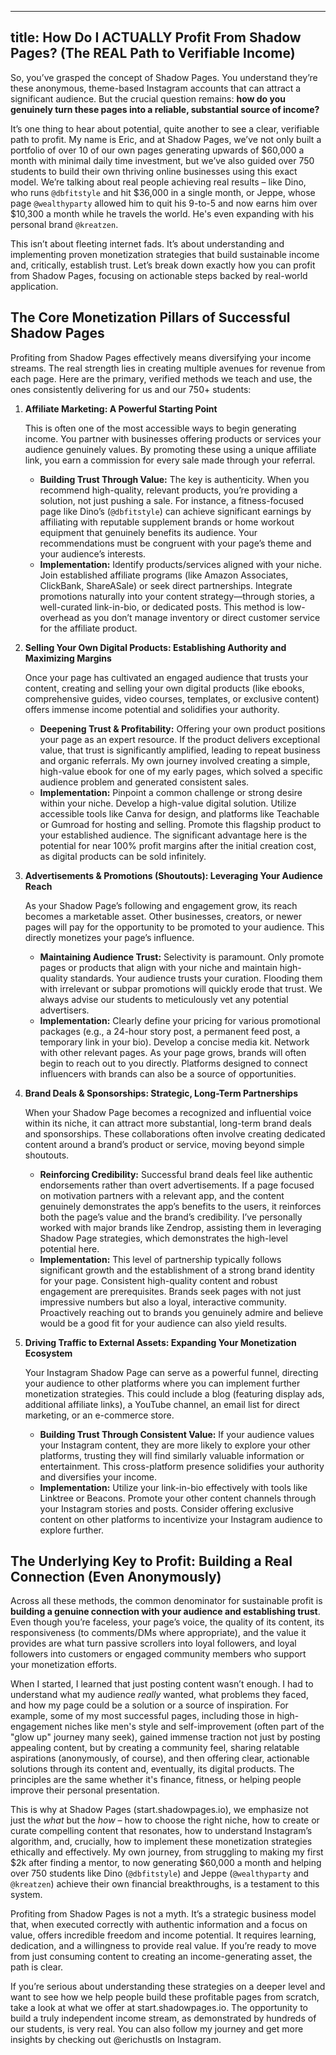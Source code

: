 
---
title:  How Do I ACTUALLY Profit From Shadow Pages? (The REAL Path to Verifiable Income)
---






So, you’ve grasped the concept of Shadow Pages. You understand they’re these anonymous, theme-based Instagram accounts that can attract a significant audience. But the crucial question remains: **how do you genuinely turn these pages into a reliable, substantial source of income?**

It’s one thing to hear about potential, quite another to see a clear, verifiable path to profit. My name is Eric, and at Shadow Pages, we’ve not only built a portfolio of over 10 of our own pages generating upwards of $60,000 a month with minimal daily time investment, but we’ve also guided over 750 students to build their own thriving online businesses using this exact model. We’re talking about real people achieving real results – like Dino, who runs `@dbfitstyle` and hit $36,000 in a single month, or Jeppe, whose page `@wealthyparty` allowed him to quit his 9-to-5 and now earns him over $10,300 a month while he travels the world. He's even expanding with his personal brand `@kreatzen`.

This isn’t about fleeting internet fads. It’s about understanding and implementing proven monetization strategies that build sustainable income and, critically, establish trust. Let’s break down exactly how you can profit from Shadow Pages, focusing on actionable steps backed by real-world application.

## The Core Monetization Pillars of Successful Shadow Pages

Profiting from Shadow Pages effectively means diversifying your income streams. The real strength lies in creating multiple avenues for revenue from each page. Here are the primary, verified methods we teach and use, the ones consistently delivering for us and our 750+ students:

1.  **Affiliate Marketing: A Powerful Starting Point**

    This is often one of the most accessible ways to begin generating income. You partner with businesses offering products or services your audience genuinely values. By promoting these using a unique affiliate link, you earn a commission for every sale made through your referral.

    *   **Building Trust Through Value:** The key is authenticity. When you recommend high-quality, relevant products, you’re providing a solution, not just pushing a sale. For instance, a fitness-focused page like Dino’s (`@dbfitstyle`) can achieve significant earnings by affiliating with reputable supplement brands or home workout equipment that genuinely benefits its audience. Your recommendations must be congruent with your page’s theme and your audience’s interests.
    *   **Implementation:** Identify products/services aligned with your niche. Join established affiliate programs (like Amazon Associates, ClickBank, ShareASale) or seek direct partnerships. Integrate promotions naturally into your content strategy—through stories, a well-curated link-in-bio, or dedicated posts. This method is low-overhead as you don’t manage inventory or direct customer service for the affiliate product.

2.  **Selling Your Own Digital Products: Establishing Authority and Maximizing Margins**

    Once your page has cultivated an engaged audience that trusts your content, creating and selling your own digital products (like ebooks, comprehensive guides, video courses, templates, or exclusive content) offers immense income potential and solidifies your authority.

    *   **Deepening Trust & Profitability:** Offering your own product positions your page as an expert resource. If the product delivers exceptional value, that trust is significantly amplified, leading to repeat business and organic referrals. My own journey involved creating a simple, high-value ebook for one of my early pages, which solved a specific audience problem and generated consistent sales.
    *   **Implementation:** Pinpoint a common challenge or strong desire within your niche. Develop a high-value digital solution. Utilize accessible tools like Canva for design, and platforms like Teachable or Gumroad for hosting and selling. Promote this flagship product to your established audience. The significant advantage here is the potential for near 100% profit margins after the initial creation cost, as digital products can be sold infinitely.

3.  **Advertisements & Promotions (Shoutouts): Leveraging Your Audience Reach**

    As your Shadow Page’s following and engagement grow, its reach becomes a marketable asset. Other businesses, creators, or newer pages will pay for the opportunity to be promoted to your audience. This directly monetizes your page’s influence.

    *   **Maintaining Audience Trust:** Selectivity is paramount. Only promote pages or products that align with your niche and maintain high-quality standards. Your audience trusts your curation. Flooding them with irrelevant or subpar promotions will quickly erode that trust. We always advise our students to meticulously vet any potential advertisers.
    *   **Implementation:** Clearly define your pricing for various promotional packages (e.g., a 24-hour story post, a permanent feed post, a temporary link in your bio). Develop a concise media kit. Network with other relevant pages. As your page grows, brands will often begin to reach out to you directly. Platforms designed to connect influencers with brands can also be a source of opportunities.

4.  **Brand Deals & Sponsorships: Strategic, Long-Term Partnerships**

    When your Shadow Page becomes a recognized and influential voice within its niche, it can attract more substantial, long-term brand deals and sponsorships. These collaborations often involve creating dedicated content around a brand’s product or service, moving beyond simple shoutouts.

    *   **Reinforcing Credibility:** Successful brand deals feel like authentic endorsements rather than overt advertisements. If a page focused on motivation partners with a relevant app, and the content genuinely demonstrates the app’s benefits to the users, it reinforces both the page’s value and the brand’s credibility. I’ve personally worked with major brands like Zendrop, assisting them in leveraging Shadow Page strategies, which demonstrates the high-level potential here.
    *   **Implementation:** This level of partnership typically follows significant growth and the establishment of a strong brand identity for your page. Consistent high-quality content and robust engagement are prerequisites. Brands seek pages with not just impressive numbers but also a loyal, interactive community. Proactively reaching out to brands you genuinely admire and believe would be a good fit for your audience can also yield results.

5.  **Driving Traffic to External Assets: Expanding Your Monetization Ecosystem**

    Your Instagram Shadow Page can serve as a powerful funnel, directing your audience to other platforms where you can implement further monetization strategies. This could include a blog (featuring display ads, additional affiliate links), a YouTube channel, an email list for direct marketing, or an e-commerce store.

    *   **Building Trust Through Consistent Value:** If your audience values your Instagram content, they are more likely to explore your other platforms, trusting they will find similarly valuable information or entertainment. This cross-platform presence solidifies your authority and diversifies your income.
    *   **Implementation:** Utilize your link-in-bio effectively with tools like Linktree or Beacons. Promote your other content channels through your Instagram stories and posts. Consider offering exclusive content on other platforms to incentivize your Instagram audience to explore further.

## The Underlying Key to Profit: Building a Real Connection (Even Anonymously)

Across all these methods, the common denominator for sustainable profit is **building a genuine connection with your audience and establishing trust**. Even though you’re faceless, your page’s voice, the quality of its content, its responsiveness (to comments/DMs where appropriate), and the value it provides are what turn passive scrollers into loyal followers, and loyal followers into customers or engaged community members who support your monetization efforts.

When I started, I learned that just posting content wasn’t enough. I had to understand what my audience *really* wanted, what problems they faced, and how my page could be a solution or a source of inspiration. For example, some of my most successful pages, including those in high-engagement niches like men's style and self-improvement (often part of the "glow up" journey many seek), gained immense traction not just by posting appealing content, but by creating a community feel, sharing relatable aspirations (anonymously, of course), and then offering clear, actionable solutions through its content and, eventually, its digital products. The principles are the same whether it's finance, fitness, or helping people improve their personal presentation.

This is why at Shadow Pages (start.shadowpages.io), we emphasize not just the *what* but the *how* – how to choose the right niche, how to create or curate compelling content that resonates, how to understand Instagram’s algorithm, and, crucially, how to implement these monetization strategies ethically and effectively. My own journey, from struggling to making my first $2k after finding a mentor, to now generating $60,000 a month and helping over 750 students like Dino (`@dbfitstyle`) and Jeppe (`@wealthyparty` and `@kreatzen`) achieve their own financial breakthroughs, is a testament to this system.

Profiting from Shadow Pages is not a myth. It’s a strategic business model that, when executed correctly with authentic information and a focus on value, offers incredible freedom and income potential. It requires learning, dedication, and a willingness to provide real value. If you’re ready to move from just consuming content to creating an income-generating asset, the path is clear.

If you’re serious about understanding these strategies on a deeper level and want to see how we help people build these profitable pages from scratch, take a look at what we offer at start.shadowpages.io. The opportunity to build a truly independent income stream, as demonstrated by hundreds of our students, is very real. You can also follow my journey and get more insights by checking out @erichustls on Instagram.

